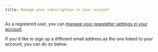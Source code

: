 ```yaml
---
title: Manage your subscription in your account
---
```


As a registered user, you can
[manage your newsletter settings in your account][1].

If you'd like to sign up a different email address as
the one linked to your account, you can do so below.

[1]: /account/settings/newsletter/
